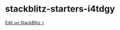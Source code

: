 # stackblitz-starters-i4tdgy

[Edit on StackBlitz ⚡️](https://stackblitz.com/edit/stackblitz-starters-i4tdgy)